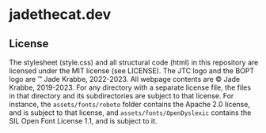 # jadethecat.dev

## License
The stylesheet (style.css) and all structural code (html) in this repository are licensed under the MIT license (see LICENSE). The JTC logo and the BOPT logo are &trade; Jade Krabbe, 2022-2023. All webpage contents are &copy; Jade Krabbe, 2019-2023. For any directory with a separate license file, the files in that directory and its subdirectories are subject to that license. For instance, the `assets/fonts/roboto` folder contains the Apache 2.0 license, and is subject to that license, and `assets/fonts/OpenDyslexic` contains the SIL Open Font License 1.1, and is subject to it.